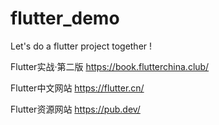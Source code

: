 # flutter_demo
 Let's do a flutter project together !


Flutter实战·第二版
https://book.flutterchina.club/

Flutter中文网站
https://flutter.cn/

Flutter资源网站
https://pub.dev/

